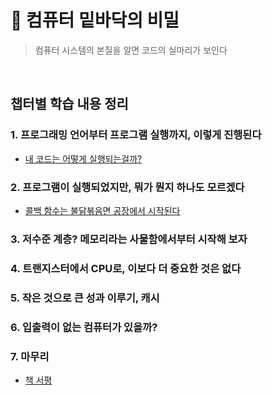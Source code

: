 # 📔 컴퓨터 밑바닥의 비밀

> 컴퓨터 시스템의 본질을 알면 코드의 실마리가 보인다

<br/>

## 챕터별 학습 내용 정리

### 1. 프로그래밍 언어부터 프로그램 실행까지, 이렇게 진행된다

- [내 코드는 어떻게 실행되는걸까?](https://devella.oopy.io/a662c1b4-75ea-4dd0-850d-f4be1dbcdd77)

### 2. 프로그램이 실행되었지만, 뭐가 뭔지 하나도 모르겠다

- [콜백 함수는 불닭볶음면 공장에서 시작된다](https://devella.oopy.io/4fc9d738-0670-4514-8a6b-18375aad44ce)

### 3. 저수준 계층? 메모리라는 사물함에서부터 시작해 보자

### 4. 트랜지스터에서 CPU로, 이보다 더 중요한 것은 없다

### 5. 작은 것으로 큰 성과 이루기, 캐시

### 6. 입출력이 없는 컴퓨터가 있을까?

### 7. 마무리

- [책 서평](/컴퓨터-밑바닥의-비밀/07_서평.md)
